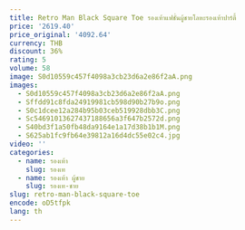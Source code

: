 ```yaml
---
title: Retro Man Black Square Toe รองเท้าแฟชั่นผู้ชายโลหะรองเท้าปาร์ตี้
price: '2619.40'
price_original: '4092.64'
currency: THB
discount: 36%
rating: 5
volume: 58
image: S0d10559c457f4098a3cb23d6a2e86f2aA.png
images:
  - S0d10559c457f4098a3cb23d6a2e86f2aA.png
  - Sffdd91c8fda24919981cb598d90b27b9o.png
  - S0c1dcee12a284b95b03ceb519928dbb3C.png
  - Sc54691013627437188656a3f647b2572d.png
  - S40bd3f1a50fb48da9164e1a17d38b1b1M.png
  - S625ab1fc9fb64e39812a16d4dc55e02c4.jpg
video: ''
categories:
  - name: รองเท้า
    slug: รองเท
  - name: รองเท้า ผู้ชาย
    slug: รองเท-ชาย
slug: retro-man-black-square-toe
encode: oD5tfpk
lang: th
---
```

  
